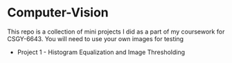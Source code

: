 # Computer-Vision

This repo is a collection of mini projects I did as a part of my coursework for CSGY-6643. 
You will need to use your own images for testing 


* Project 1 - Histogram Equalization and Image Thresholding 
